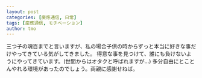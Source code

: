```yaml
---
layout: post
categories: [慶應通信, 日常]
tags: [慶應通信, モチベーション]
author: tmo
---
```

三つ子の魂百までと言いますが、私の場合子供の時からずっと本当に好きな事だけやってきている気がしてきました。
得意な事を見つけて、誰にも負けないようにやってきています。(世間からはオタクと呼ばれますが…)
多分自由にとことんやれる環境があったのでしょう。両親に感謝せねば。